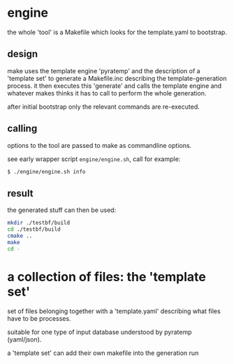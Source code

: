 # engine

the whole 'tool' is a Makefile which looks for the template.yaml to
bootstrap.

## design

make uses the template engine 'pyratemp' and the description of a 'template set'
to generate a Makefile.inc describing the template-generation process.  it then
executes this 'generate' and calls the template engine and whatever makes thinks
it has to call to perform the whole generation.

after initial bootstrap only the relevant commands are re-executed.

## calling

options to the tool are passed to make as commandline options.

see early wrapper script `engine/engine.sh`, call for example:

```bash
$ ./engine/engine.sh info
```

## result

the generated stuff can then be used:

```bash
mkdir ./testbf/build
cd ./testbf/build
cmake ..
make
cd -
```

# a collection of files: the 'template set'

set of files belonging together with a 'template.yaml' describing what files
have to be processes.

suitable for one type of input database understood by pyratemp (yaml/json).

a 'template set' can add their own makefile into the generation run

